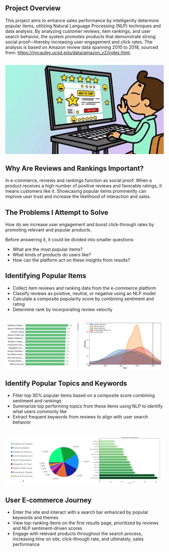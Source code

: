 ## Project Overview
This project aims to enhance sales performance by intelligently determine popular items, utilizing Natural Language Processing (NLP) techniques and data analysis. By analyzing customer reviews, item rankings, and user search behavior, the system promotes products that demonstrate strong social proof—thereby increasing user engagement and click rates. The analysis is based on Amazon review data spanning 2010 to 2018, sourced from: https://jmcauley.ucsd.edu/data/amazon_v2/index.html.

<br>

<div align="center">
  
<img src="buy_now.gif" width="600">

</div>

## Why Are Reviews and Rankings Important?
In e-commerce, reviews and rankings function as social proof. When a product receives a high number of positive reviews and favorable ratings, it means customers like it. Showcasing popular items prominently can improve user trust and increase the likelihood of interaction and sales.


## The Problems I Attempt to Solve
How do we increase user engagement and boost click-through rates by promoting relevant and popular products.

Before answering it, it could be divided into smaller questions:
- What are the most popular items?
- What kinds of products do users like?
- How can the platform act on these insights from results?

## Identifying Popular Items
- Collect item reviews and ranking data from the e-commerce platform  
- Classify reviews as positive, neutral, or negative using an NLP model  
- Calculate a composite popularity score by combining sentiment and rating  
- Determine rank by incorporating review velocity  

<br>

<div align="center">
  
<img src="image/graph1.png" width="600">

</div>

## Identify Popular Topics and Keywords
- Filter top 30% popular items based on a composite score combining sentiment and rankings  
- Summarize top performing topics from these items using NLP to identify what users commonly like  
- Extract frequent keywords from reviews to align with user search behavior  

<br>

<div align="center">
  
<img src="image/graph2.png" width="600">

</div>

## User E-commerce Journey
- Enter the site and interact with a search bar enhanced by popular keywords and themes 
- View top-ranking items on the first results page, prioritized by reviews and NLP sentiment-driven scores  
- Engage with relevant products throughout the search process, increasing time on site, click-through rate, and ultimately, sales performance  
